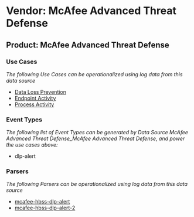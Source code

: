 Vendor: McAfee Advanced Threat Defense
======================================
Product: McAfee Advanced Threat Defense
---------------------------------------

### Use Cases

_The following Use Cases can be operationalized using log data from this data source_

* [Data Loss Prevention](../UseCases/usecase_data_loss_prevention.md)
* [Endpoint Activity](../UseCases/usecase_endpoint_activity.md)
* [Process Activity](../UseCases/usecase_process_activity.md)


### Event Types

_The following list of Event Types can be generated by Data Source McAfee Advanced Threat Defense_McAfee Advanced Threat Defense, and power the use cases above:_

- dlp-alert


### Parsers

_The following Parsers can be operationalized using log data from this data source_

* [mcafee-hbss-dlp-alert](../Parsers/parserContent_mcafee-hbss-dlp-alert.md)
* [mcafee-hbss-dlp-alert-2](../Parsers/parserContent_mcafee-hbss-dlp-alert-2.md)
